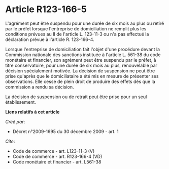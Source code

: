 # Article R123-166-5

L'agrément peut être suspendu pour une durée de six mois au plus ou retiré par le préfet lorsque l'entreprise de
domiciliation ne remplit plus les conditions prévues au II de l'article L. 123-11-3 ou n'a pas effectué la déclaration prévue
à l'article R. 123-166-4. 

Lorsque l'entreprise de domiciliation fait l'objet d'une procédure devant la Commission nationale des sanctions instituée à
l'article L. 561-38 du code monétaire et financier, son agrément peut être suspendu par le préfet, à titre conservatoire,
pour une durée de six mois au plus, renouvelable par décision spécialement motivée. La décision de suspension ne peut être
prise qu'après que le domiciliataire a été mis en mesure de présenter ses observations. Elle cesse de plein droit de produire
des effets dès que la commission a rendu sa décision. 

La décision de suspension ou de retrait peut être prise pour un seul établissement.

**Liens relatifs à cet article**

_Créé par_:

  - Décret n°2009-1695 du 30 décembre 2009 - art. 1

_Cite_:

  - Code de commerce - art. L123-11-3 (V)
  - Code de commerce - art. R123-166-4 (VD)
  - Code monétaire et financier - art. L561-38
